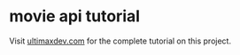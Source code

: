 # movie api tutorial

Visit [ultimaxdev.com](https://ultimaxdev.com/how-to-build-a-movies-search-web-application-using-nodejs-api-third-pary-api/) for the complete tutorial on this project.